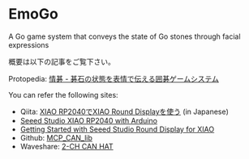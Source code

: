 # EmoGo
A Go game system that conveys the state of Go stones through facial expressions

概要は以下の記事をご覧下さい。

Protopedia: [情碁 - 碁石の状態を表情で伝える囲碁ゲームシステム](https://protopedia.net/prototype/6237)

You can refer the following sites:
* Qiita: [XIAO RP2040でXIAO Round Displayを使う](https://qiita.com/mocketech/items/0c186354648cb941cb2cl) (in Japanese)
* [Seeed Studio XIAO RP2040 with Arduino](https://wiki.seeedstudio.com/XIAO-RP2040-with-Arduino/)
* [Getting Started with Seeed Studio Round Display for XIAO](https://wiki.seeedstudio.com/get_start_round_display/)
* Github: [MCP_CAN_lib](https://github.com/coryjfowler/MCP_CAN_lib)
* Waveshare: [2-CH CAN HAT](https://www.waveshare.com/wiki/2-CH_CAN_HAT)
